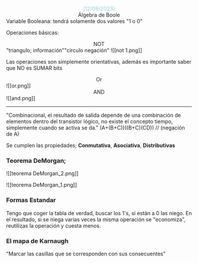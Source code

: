 <center><font color="#92cddc">(12/09/2023)</font></center>
<center>Álgebra de Boole</center>
Variable Booleana: tendrá solamente dos valores "1 o 0"

Operaciones básicas:
<center>NOT</center>
"triangulo; información""circulo negación"
![[not 1.png]]

Las operaciones son simplemente orientativas, además es importante saber que NO es SUMAR bits
<center>Or</center>
![[or.png]]

<center>AND</center>
![[and.png]]

---
"Combinacional, el resultado de salida depende de una combinación de elementos dentro del transistor lógico, no existe el concepto tiempo, simplemente cuando se activa se da."
(A+(B+C))((B+C)(CD)) // (negación de A)

Se cumplen las propiedades; **Conmutativa**, **Asociativa**, **Distributivas**


### Teorema DeMorgan;
![[teorema DeMorgan_2.png]]

![[teorema DeMorgan_1.png]]

### Formas Estandar
Tengo que coger la tabla de verdad, buscar los 1's, si están a 0 las niego.
En el resultado, si se niega varias veces la misma operación se "economiza", reutilizas la operación y cuesta menos. 
### El mapa de Karnaugh
"Marcar las casillas que se corresponden con sus consecuentes"